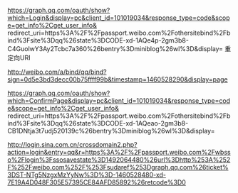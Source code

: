 https://graph.qq.com/oauth/show?which=Login&display=pc&client_id=101019034&response_type=code&scope=get_info%2Cget_user_info&
redirect_uri=https%3A%2F%2Fpassport.weibo.com%2Fothersitebind%2Fbind%3Fsite%3Dqq%26state%3DCODE-xd-1AQe4p-2gm3b8-C4GuolwY3Ay2Tcbc7a360%26bentry%3Dminiblog%26wl%3D&display=
重定向URI

http://weibo.com/a/bind/qq/bind?sign=0d5e3bd3decc00b75ffff99b&timestamp=1460528290&display=page

https://graph.qq.com/oauth/show?which=ConfirmPage&display=pc&client_id=101019034&response_type=code&scope=get_info%2Cget_user_info&
redirect_uri=https%3A%2F%2Fpassport.weibo.com%2Fothersitebind%2Fbind%3Fsite%3Dqq%26state%3DCODE-xd-1AQeao-2gm3b8-CB1DNtja3t7udj520139c%26bentry%3Dminiblog%26wl%3D&display=

http://login.sina.com.cn/crossdomain2.php?action=login&entry=qq&r=https%3A%2F%2Fpassport.weibo.com%2Fwbsso%2Flogin%3Fssosavestate%3D1492064480%26url%3Dhttp%253A%252F%252Fweibo.com%252F%253Fsudaref%253Dgraph.qq.com%26ticket%3DST-NTg5NzgxMzYyNw%3D%3D-1460528480-xd-7E19A4D048F305E57395CE84AFD85892%26retcode%3D0
